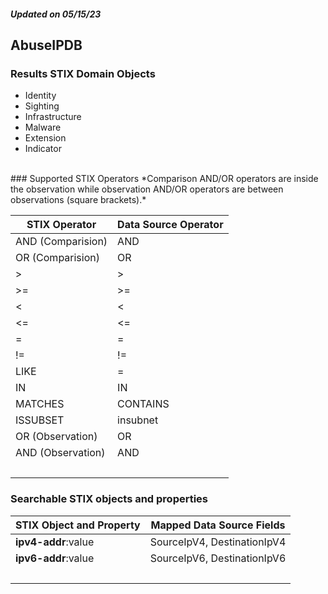 ##### Updated on 05/15/23
## AbuseIPDB
### Results STIX Domain Objects
* Identity
* Sighting
* Infrastructure
* Malware
* Extension
* Indicator
<br>
### Supported STIX Operators
*Comparison AND/OR operators are inside the observation while observation AND/OR operators are between observations (square brackets).*

| STIX Operator | Data Source Operator |
|--|--|
| AND (Comparision) | AND |
| OR (Comparision) | OR |
| > | > |
| >= | >= |
| < | < |
| <= | <= |
| = | = |
| != | != |
| LIKE | = |
| IN | IN |
| MATCHES | CONTAINS |
| ISSUBSET | insubnet |
| OR (Observation) | OR |
| AND (Observation) | AND |
| <br> | |
### Searchable STIX objects and properties
| STIX Object and Property | Mapped Data Source Fields |
|--|--|
| **ipv4-addr**:value | SourceIpV4, DestinationIpV4 |
| **ipv6-addr**:value | SourceIpV6, DestinationIpV6 |
| <br> | |

